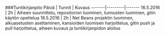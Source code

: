 ###Tuntikirjanpito
Päivä | Tunnit | Kuvaus
-------|---------|-------
16.5.2016 | 2h | Aiheen suunnittelu, repositorion luominen, tunnusten luominen, gitin käytön opettelua
18.5.2016 | 2h | Net Beans projektin luominen, alkuasetusten asettaminen, kansioiden luomisen harjoittelua, gitin push ja pull harjoittelua, aiheen kuvaus ja tuntikirjanpidon aloitus 
